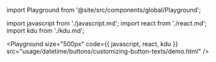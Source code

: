 import Playground from '@site/src/components/global/Playground';

import javascript from './javascript.md';
import react from './react.md';
import kdu from './kdu.md';

<Playground size="500px" code={{ javascript, react, kdu }} src="usage/datetime/buttons/customizing-button-texts/demo.html" />
